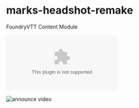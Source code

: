 # marks-headshot-remake
FoundryVTT Content Module

![the latest version zip](https://img.shields.io/github/downloads/MarkPearce/marks-headshot-remake/latest/marks-headshot-remake.zip)


![announce video](https://player.vimeo.com/video/707255522)
